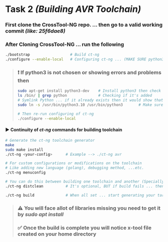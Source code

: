 # Task 2 _(Building AVR Toolchain)_

### First clone the CrossTool-NG repo. ... then go to a valid working commit _(like: **25f6dae8**)_

### After Cloning CrossTool-NG ... run the following
``` bash
./bootstrap                  # Build ct-ng
./configure --enable-local   # Configuring ct-ng ... (MAKE SURE python3 IS CHOSEN!!!)
```
> ### :exclamation: **If python3 is not chosen or showing errors and problems then**
> ``` bash
> sudo apt-get install python3-dev    # Install python3 then check it's added to /bin/
> ls /bin/ | grep python              # Checking if it's added
> # Symlink Python ... if it already exists then it would show that it already exist
> sudo ln -s /usr/bin/python3.10 /usr/bin/python3       # Make sure to choose your python3 version
>
> # Then re-run configuring of ct-ng
> ./configure --enable-local
> 
> ```
#### :arrow_forward: Continuity of _ct-ng_ commands for building toolchain
``` bash
# Generate the ct-ng toolchain generator
make
sudo make install
./ct-ng <your-config>      # Example --> ./ct-ng avr

# For custom configurations or modifications on the toolchain
# Like adding new language (golang), debugging method, ...etc.
./ct-ng menuconfig

# You can do this between building one toolchain and another (Specially useful when build fails)
./ct-ng distclean          # It's optional, BUT if build fails ... then it's a MUST!    

./ct-ng build              # When all set ... start generating your target toolchain
```

> ### :warning: You will face allot of libraries missing you need to get it by **_sudo apt install_**
> ### :white_check_mark: Once the build is complete you will notice x-tool file created on your home directory
